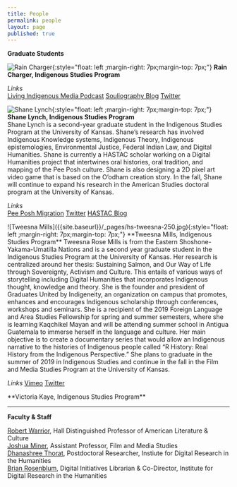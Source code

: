 ```yaml
---
title: People
permalink: people
layout: page
published: true
---
```


**Graduate Students**

![Rain Charger]({{site.baseurl}}/_pages/hs-rain-250.jpg){:style="float: left ;margin-right: 7px;margin-top: 7px;"} **Rain Charger, Indigenous Studies Program** 
<div style="clear:both"></div>

*Links*  
[Living Indigenous Media Podcast](https://podcasts.apple.com/gb/podcast/living-indigenous-media/id1385308462)
[Souliography Blog](https://pedagogyoftheuniverse.wordpress.com/)
[Twitter](https://twitter.com/@RainCharger)


![Shane Lynch]({{site.baseurl}}/_pages/hs-shane-250.jpg){:style="float: left ;margin-right: 7px;margin-top: 7px;"} **Shane Lynch, Indigenous Studies Program**  
Shane Lynch is a second-year graduate student in the Indigenous Studies Program at the University of Kansas. Shane’s research has involved Indigenous Knowledge systems, Indigenous Theory, Indigenous epistemologies, Environmental Justice, Federal Indian Law, and Digital Humanities. Shane is currently a HASTAC scholar working on a Digital Humanities project that intertwines oral histories, oral tradition, and mapping of the Pee Posh culture. Shane is also designing a 2D pixel art video game that is based on the O’odham creation story. In the fall, Shane will continue to expand his research in the American Studies doctoral program at the University of Kansas.
  
*Links*  
[Pee Posh Migration](https://peeposh.wordpress.com/)
[Twitter](https://twitter.com/ShaneSLynch1)
[HASTAC Blog](https://www.hastac.org/u/shanelynch009)

<div style="clear:both"></div>
![Tweesna Mills]({{site.baseurl}}/_pages/hs-tweesna-250.jpg){:style="float: left ;margin-right: 7px;margin-top: 7px;"} **Tweesna Mills, Indigenous Studies Program**  
Tweesna Rose Mills is from the Eastern Shoshone-Yakama-Umatilla Nations and is a second year graduate student in the Indigenous Studies Program at the University of Kansas. Her research is centralized around her thesis: Sustaining Salmon, and Our Way of Life through Sovereignty, Activism and Culture. This entails of various ways of storytelling including Digital Humanities that incorporates Indigenous thought, knowledge and theory. She is the founder and president of Graduates United by Indigeneity, an organization on campus that promotes, enhances and encourages Indigenous scholarship through conferences, workshops and seminars. She is a recipient of the 2019 Foreign Language and Area Studies Fellowship for spring and summer semesters, where she is learning Kaqchikel Mayan and will be attending summer school in Antigua Guatemala to immerse herself in the language and culture. Her main objective is to create a documentary series that would allow an Indigenous narrative to the histories of Indigenous people called “R History: Real History from the Indigenous Perspective.”
She plans to graduate in the summer of 2019 in Indigenous Studies and continue in the fall in the Film and Media Studies Program at the University of Kansas. 

*Links*
[Vimeo](http://www.vimeo.com/tweesna)
[Twitter](https://twitter.com/Tweesna1)

<div style="clear:both"></div>
**Victoria Kaye, Indigenous Studies Program**  

---

**Faculty & Staff**

[Robert Warrior](http://americanstudies.ku.edu/robert-warrior), Hall Distinguished Professor of American Literature & Culture  
[Joshua Miner](https://film.ku.edu/joshua-miner), Assistant Professor, Film and Media Studies  
[Dhanashree Thorat](https://dhanashreethorat.com), Postdoctoral Researcher, Instiute for Digital Research in the Humanities  
[Brian Rosenblum](http://idrh.ku.edu/), Digital Initiatives Librarian & Co-Director, Institute for Digital Research in the Humanities
